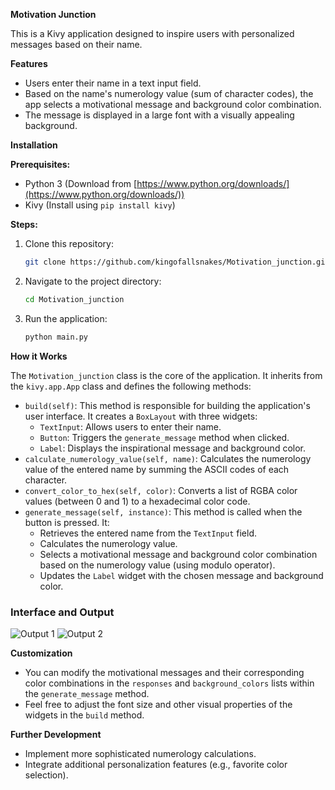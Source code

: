 **Motivation Junction**

This is a Kivy application designed to inspire users with personalized messages based on their name. 

**Features**

* Users enter their name in a text input field.
* Based on the name's numerology value (sum of character codes), the app selects a motivational message and background color combination.
* The message is displayed in a large font with a visually appealing background.

**Installation**

**Prerequisites:**

* Python 3 (Download from [https://www.python.org/downloads/](https://www.python.org/downloads/))
* Kivy (Install using `pip install kivy`)

**Steps:**

1. Clone this repository:

   ```bash
   git clone https://github.com/kingofallsnakes/Motivation_junction.git
   ```

2. Navigate to the project directory:

   ```bash
   cd Motivation_junction
   ```

3. Run the application:

   ```bash
   python main.py
   ```

**How it Works**

The `Motivation_junction` class is the core of the application. It inherits from the `kivy.app.App` class and defines the following methods:

* `build(self)`: This method is responsible for building the application's user interface. It creates a `BoxLayout` with three widgets:
    * `TextInput`: Allows users to enter their name.
    * `Button`: Triggers the `generate_message` method when clicked.
    * `Label`: Displays the inspirational message and background color.
* `calculate_numerology_value(self, name)`: Calculates the numerology value of the entered name by summing the ASCII codes of each character.
* `convert_color_to_hex(self, color)`: Converts a list of RGBA color values (between 0 and 1) to a hexadecimal color code.
* `generate_message(self, instance)`: This method is called when the button is pressed. It:
    * Retrieves the entered name from the `TextInput` field.
    * Calculates the numerology value.
    * Selects a motivational message and background color combination based on the numerology value (using modulo operator).
    * Updates the `Label` widget with the chosen message and background color.

### Interface and Output

![Output 1](https://github.com/kingofallsnakes/Motivation_junction/assets/153209531/4b67e87c-47ba-423c-a2fe-bc6b990c146c)
![Output 2](https://github.com/kingofallsnakes/Motivation_junction/assets/153209531/8b756772-cd58-47b2-911c-e319dc2dfe0c)

**Customization**

* You can modify the motivational messages and their corresponding color combinations in the `responses` and `background_colors` lists within the `generate_message` method.
* Feel free to adjust the font size and other visual properties of the widgets in the `build` method.

**Further Development**

*  Implement more sophisticated numerology calculations.
*  Integrate additional personalization features (e.g., favorite color selection). 
